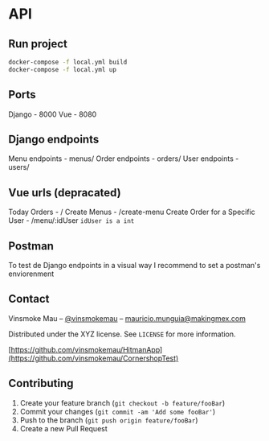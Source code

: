 # API

## Run project


```sh
docker-compose -f local.yml build
docker-compose -f local.yml up
```

## Ports
Django - 8000
Vue - 8080

## Django endpoints
Menu endpoints - menus/
Order endpoints - orders/
User endpoints - users/

## Vue urls (depracated)
Today Orders - /
Create Menus - /create-menu
Create Order for a Specific User - /menu/:idUser ``idUser is a int``

## Postman
To test de Django endpoints in a visual way I recommend to set a postman's enviorenment

## Contact

Vinsmoke Mau – [@vinsmokemau](https://twitter.com/vinsmokemau) – mauricio.munguia@makingmex.com

Distributed under the XYZ license. See ``LICENSE`` for more information.

[https://github.com/vinsmokemau/HitmanApp](https://github.com/vinsmokemau/CornershopTest)

## Contributing

1. Create your feature branch (`git checkout -b feature/fooBar`)
2. Commit your changes (`git commit -am 'Add some fooBar'`)
3. Push to the branch (`git push origin feature/fooBar`)
4. Create a new Pull Request